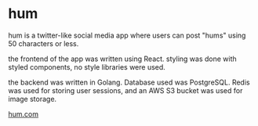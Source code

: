 # hum

hum is a twitter-like social media app where users can post "hums" using 50 characters or less.

the frontend of the app was written using React. styling was done with styled components, no style libraries were used.

the backend was written in Golang. Database used was PostgreSQL. Redis was used for storing user sessions, and an AWS S3 bucket was used for image storage.

[hum.com](https://hum-frontend.herokuapp.com/)
